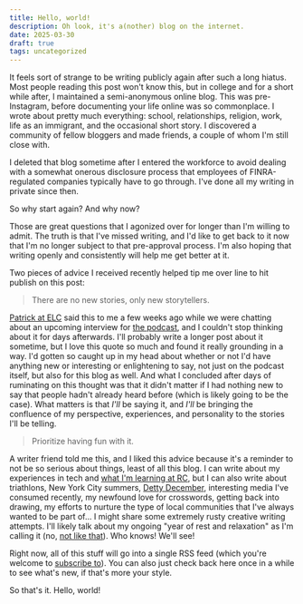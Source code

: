 ```yaml
---
title: Hello, world!
description: Oh look, it's a(nother) blog on the internet.
date: 2025-03-30
draft: true
tags: uncategorized
---
```


It feels sort of strange to be writing publicly again after such a long hiatus. Most people reading this post won't know this, but in college and for a short while after, I maintained a semi-anonymous online blog. This was pre-Instagram, before documenting your life online was so commonplace. I wrote about pretty much everything: school, relationships, religion, work, life as an immigrant, and the occasional short story. I discovered a community of fellow bloggers and made friends, a couple of whom I'm still close with.

I deleted that blog sometime after I entered the workforce to avoid dealing with a somewhat onerous disclosure process that employees of FINRA-regulated companies typically have to go through. I've done all my writing in private since then.

So why start again? And why now?

Those are great questions that I agonized over for longer than I'm willing to admit. The truth is that I've missed writing, and I'd like to get back to it now that I'm no longer subject to that pre-approval process. I'm also hoping that writing openly and consistently will help me get better at it.

Two pieces of advice I received recently helped tip me over line to hit publish on this post:

> There are no new stories, only new storytellers.

[Patrick at ELC](https://sfelc.com/speaker/patrick-gallagher) said this to me a few weeks ago while we were chatting about an upcoming interview for [the podcast](https://sfelc.com/podcasts), and I couldn't stop thinking about it for days afterwards. I'll probably write a longer post about it sometime, but I love this quote so much and found it really grounding in a way. I'd gotten so caught up in my head about whether or not I'd have anything new or interesting or enlightening to say, not just on the podcast itself, but also for this blog as well. And what I concluded after days of ruminating on this thought was that it didn't matter if I had nothing new to say that people hadn't already heard before (which is likely going to be the case). What matters is that _I'll_ be saying it, and _I'll_ be bringing the confluence of my perspective, experiences, and personality to the stories I'll be telling.

> Prioritize having fun with it.

A writer friend told me this, and I liked this advice because it's a reminder to not be so serious about things, least of all this blog. I can write about my experiences in tech and [what I'm learning at RC](https://www.recurse.com/scout/click?t=c7bc9ba4cb3e6725e05e413f16f8c5a3), but I can also write about triathlons, New York City summers, [Detty December](https://www.cnn.com/travel/detty-december-nigeria-lagos-ghana/index.html), interesting media I've consumed recently, my newfound love for crosswords, getting back into drawing, my efforts to nurture the type of local communities that I've always wanted to be part of... I might share some extremely rusty creative writing attempts. I'll likely talk about my ongoing "year of rest and relaxation" as I'm calling it (no, [not like that](https://chireviewofbooks.com/2018/08/08/my-year-of-rest-and-relaxation-ottessa-moshfegh-review/)). Who knows! We'll see!

Right now, all of this stuff will go into a single RSS feed (which you're welcome to [subscribe to](/feed.xml)). You can also just check back here once in a while to see what's new, if that's more your style.

So that's it. Hello, world!
